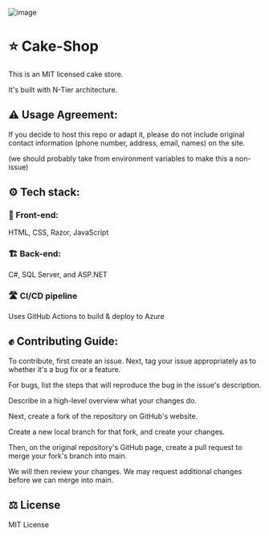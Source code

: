 ![image](https://github.com/user-attachments/assets/b12036fc-f73b-493c-9664-38e93f67544a)

# ⭐️ Cake-Shop

This is an MIT licensed cake store.

It's built with N-Tier architecture.

## ⚠️ Usage Agreement:

If you decide to host this repo or adapt it,
please do not include original contact information (phone number, address, email, names) on the site.

(we should probably take from environment variables to make this a non-issue)

## ⚙️ Tech stack:

### 🏡 Front-end:

HTML, CSS, Razor, JavaScript

### 🏗️ Back-end:

C#, SQL Server, and ASP.NET

### 🛣️ CI/CD pipeline

Uses GitHub Actions to build & deploy to Azure

## ✊ Contributing Guide:

To contribute, first create an issue.
Next, tag your issue appropriately as to whether it's a bug fix or a feature.

For bugs, list the steps that will reproduce the bug in the issue's description.

Describe in a high-level overview what your changes do.

Next, create a fork of the repository on GitHub's website.

Create a new local branch for that fork, and create your changes.

Then, on the original repository's GitHub page, create a pull request to merge your fork's branch into main.

We will then review your changes. We may request additional changes before we can merge into main.

## ⚖️ License

MIT License
